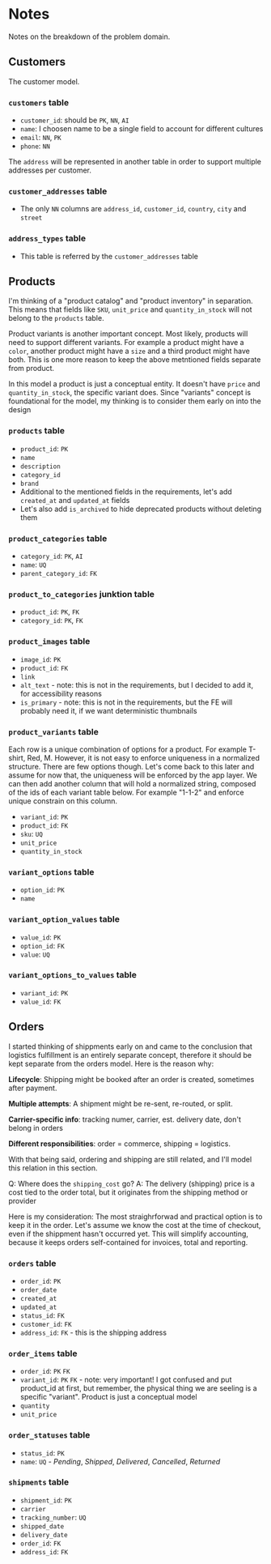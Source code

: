 # Notes

Notes on the breakdown of the problem domain.

## Customers

The customer model.

### `customers` table

- `customer_id`: should be `PK`, `NN`, `AI`
- `name`: I choosen name to be a single field to account for different cultures
- `email`: `NN`, `PK`
- `phone`: `NN`

The `address` will be represented in another table in order to support multiple addresses per customer.

### `customer_addresses` table

- The only `NN` columns are `address_id`, `customer_id`, `country`, `city` and `street`

### `address_types` table

- This table is referred by the `customer_addresses` table

## Products

I'm thinking of a "product catalog" and "product inventory" in separation. This means that fields like `SKU`, `unit_price` and `quantity_in_stock` will not belong to the `products` table.

Product variants is another important concept. Most likely, products will need to support different variants. For example a product might have a `color`, another product might have a `size` and a third product might have both. This is one more reason to keep the above metntioned fields separate from product.

In this model a product is just a conceptual entity. It doesn't have `price` and `quantity_in_stock`, the specific variant does. Since "variants" concept is foundational for the model, my thinking is to consider them early on into the design


### `products` table

- `product_id`: `PK`
- `name`
- `description`
- `category_id`
- `brand`
- Additional to the mentioned fields in the requirements, let's add `created_at` and `updated_at` fields
- Let's also add `is_archived` to hide deprecated products without deleting them

### `product_categories` table

- `category_id`: `PK`, `AI`
- `name`: `UQ`
- `parent_category_id`: `FK`

### `product_to_categories` junktion table

- `product_id`: `PK`, `FK`
- `category_id`: `PK`, `FK`

### `product_images` table

- `image_id`: `PK`
- `product_id`: `FK`
- `link`
- `alt_text` - note: this is not in the requirements, but I decided to add it, for accessibility reasons
- `is_primary` - note: this is not in the requirements, but the FE will probably need it, if we want deterministic thumbnails

### `product_variants` table

Each row is a unique combination of options for a product. For example T-shirt, Red, M. However, it is not easy to enforce uniqueness in a normalized structure. There are few options though. Let's come back to this later and assume for now that, the uniqueness will be enforced by the app layer. We can then add another column that will hold a normalized string, composed of the ids of each variant table below. For example "1-1-2" and enforce unique constrain on this column.

- `variant_id`: `PK`
- `product_id`: `FK`
- `sku`: `UQ`
- `unit_price`
- `quantity_in_stock`

### `variant_options` table

- `option_id`: `PK`
- `name`

### `variant_option_values` table

- `value_id`: `PK`
- `option_id`: `FK`
- `value`: `UQ`

### `variant_options_to_values` table

- `variant_id`: `PK`
- `value_id`: `FK`


## Orders

I started thinking of shippments early on and came to the conclusion that logistics fulfillment is an entirely separate concept, therefore it should be kept separate from the orders model. Here is the reason why:

**Lifecycle**: Shipping might be booked after an order is created, sometimes after payment.

**Multiple attempts**: A shipment might be re-sent, re-routed, or split.

**Carrier-specific info**: tracking numer, carrier, est. delivery date, don't belong in orders

**Different responsibilities**: order = commerce, shipping = logistics.

With that being said, ordering and shipping are still related, and I'll model this relation in this section.

Q: Where does the `shipping_cost` go?
A: The delivery (shipping) price is a cost tied to the order total, but it originates from the shipping method or provider

Here is my consideration: The most straighrforwad and practical option is to keep it in the order. Let's assume we know the cost at the time of checkout, even if the shippment hasn't occurred yet. This will simplify accounting, because it keeps orders self-contained for invoices, total and reporting.

### `orders` table

- `order_id`: `PK`
- `order_date`
- `created_at`
- `updated_at`
- `status_id`: `FK`
- `customer_id`: `FK`
- `address_id`: `FK` - this is the shipping address

### `order_items` table

- `order_id`: `PK` `FK`
- `variant_id`: `PK` `FK` - note: very important! I got confused and put product_id at first, but remember, the physical thing we are seeling is a specific "variant". Product is just a conceptual model
- `quantity`
- `unit_price`

### `order_statuses` table

- `status_id`: `PK`
- `name`: `UQ` - *Pending*, *Shipped*, *Delivered*, *Cancelled*, *Returned*

### `shipments` table

- `shipment_id`: `PK`
- `carrier`
- `tracking_number`: `UQ`
- `shipped_date`
- `delivery_date`
- `order_id`: `FK`
- `address_id`: `FK`